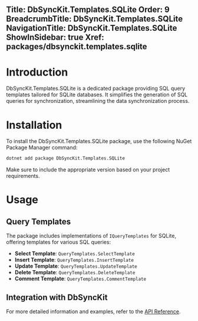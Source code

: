 ﻿﻿Title: DbSyncKit.Templates.SQLite
Order: 9
BreadcrumbTitle: DbSyncKit.Templates.SQLite
NavigationTitle: DbSyncKit.Templates.SQLite
ShowInSidebar: true
Xref: packages/dbsynckit.templates.sqlite
---

# Introduction

DbSyncKit.Templates.SQLite is a dedicated package providing SQL query templates tailored for SQLite databases. It simplifies the generation of SQL queries for synchronization, streamlining the data synchronization process.

# Installation

To install the DbSyncKit.Templates.SQLite package, use the following NuGet Package Manager command:

```bash
dotnet add package DbSyncKit.Templates.SQLite
```

Make sure to include the appropriate version based on your project requirements.

# Usage

## Query Templates

The package includes implementations of `IQueryTemplates` for SQLite, offering templates for various SQL queries:

- **Select Template**: `QueryTemplates.SelectTemplate`
- **Insert Template**: `QueryTemplates.InsertTemplate`
- **Update Template**: `QueryTemplates.UpdateTemplate`
- **Delete Template**: `QueryTemplates.DeleteTemplate`
- **Comment Template**: `QueryTemplates.CommentTemplate`

## Integration with DbSyncKit

For more detailed information and examples, refer to the [API Reference](xref:api-DbSyncKit.Templates.SQLite).